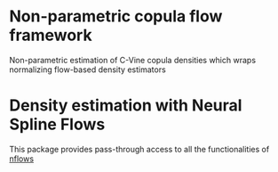 # Non-parametric copula flow framework

Non-parametric estimation of C-Vine copula densities which wraps normalizing flow-based density estimators

# Density estimation with Neural Spline Flows

This package provides pass-through access to all the functionalities of [nflows](https://github.com/bayesiains/nflows)
